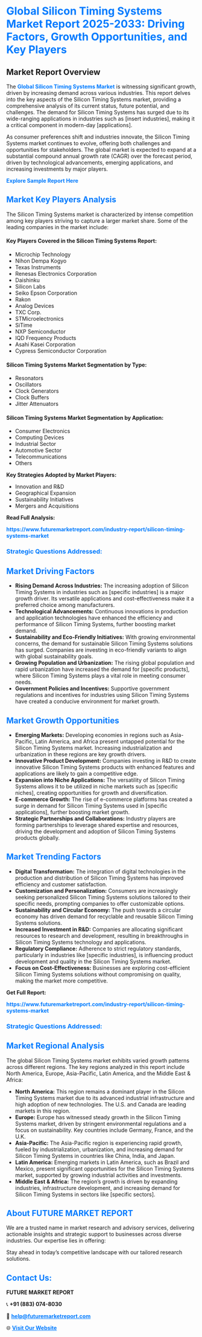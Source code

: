<h1 style="color: #007BFF;">Global Silicon Timing Systems Market Report 2025-2033: Driving Factors, Growth Opportunities, and Key Players</h1>

<section id="overview">
<h2>Market Report Overview</h2>
<p>The <a href="https://www.futuremarketreport.com/industry-report/silicon-timing-systems-market" style="color: #007BFF; text-decoration: none;"><strong>Global Silicon Timing Systems Market</strong></a> is witnessing significant growth, driven by increasing demand across various industries. This report delves into the key aspects of the Silicon Timing Systems market, providing a comprehensive analysis of its current status, future potential, and challenges. The demand for Silicon Timing Systems has surged due to its wide-ranging applications in industries such as [insert industries], making it a critical component in modern-day [applications].</p>
<p>As consumer preferences shift and industries innovate, the Silicon Timing Systems market continues to evolve, offering both challenges and opportunities for stakeholders. The global market is expected to expand at a substantial compound annual growth rate (CAGR) over the forecast period, driven by technological advancements, emerging applications, and increasing investments by major players.</p>
</section>

<section id="overview">
<p><a href="https://www.futuremarketreport.com/request-sample/reportId=116050" style="color: #007BFF; text-decoration: none;"><strong>Explore Sample Report Here</strong></a></p>
</section>

<section id="key-players">
<h2 style="color: #007BFF;">Market Key Players Analysis</h2>
<p>The Silicon Timing Systems market is characterized by intense competition among key players striving to capture a larger market share. Some of the leading companies in the market include:</p>
<h4>Key Players Covered in the Silicon Timing Systems Report:</h4>
<ul><li>Microchip Technology</li><li>Nihon Dempa Kogyo</li><li>Texas Instruments</li><li>Renesas Electronics Corporation</li><li>Daishinku</li><li>Silicon Labs</li><li>Seiko Epson Corporation</li><li>Rakon</li><li>Analog Devices</li><li>TXC Corp.</li><li>STMicroelectronics</li><li>SiTime</li><li>NXP Semiconductor</li><li>IQD Frequency Products</li><li>Asahi Kasei Corporation</li><li>Cypress Semiconductor Corporation</li></ul>
<h4>Silicon Timing Systems Market Segmentation by Type:</h4>
<ul><li>Resonators</li><li>Oscillators</li><li>Clock Generators</li><li>Clock Buffers</li><li>Jitter Attenuators</li></ul>

<h4>Silicon Timing Systems Market Segmentation by Application:</h4>
<ul><li>Consumer Electronics</li><li>Computing Devices</li><li>Industrial Sector</li><li>Automotive Sector</li><li>Telecommunications</li><li>Others</li></ul>
<p><strong>Key Strategies Adopted by Market Players:</strong></p>
<ul>
<li>Innovation and R&D</li>
<li>Geographical Expansion</li>
<li>Sustainability Initiatives</li>
<li>Mergers and Acquisitions</li>
</ul>
</section>

<section>
<p><strong>Read Full Analysis: </strong></p><a href="https://www.futuremarketreport.com/industry-report/silicon-timing-systems-market" style="color: #007BFF; text-decoration: none;"><strong>https://www.futuremarketreport.com/industry-report/silicon-timing-systems-market</strong></a>
<h3 style="color: #007BFF;">Strategic Questions Addressed:</h3>
</section>

<section id="driving-factors">
<h2 style="color: #007BFF;">Market Driving Factors</h2>
<ul>
<li><strong>Rising Demand Across Industries:</strong> The increasing adoption of Silicon Timing Systems in industries such as [specific industries] is a major growth driver. Its versatile applications and cost-effectiveness make it a preferred choice among manufacturers.</li>
<li><strong>Technological Advancements:</strong> Continuous innovations in production and application technologies have enhanced the efficiency and performance of Silicon Timing Systems, further boosting market demand.</li>
<li><strong>Sustainability and Eco-Friendly Initiatives:</strong> With growing environmental concerns, the demand for sustainable Silicon Timing Systems solutions has surged. Companies are investing in eco-friendly variants to align with global sustainability goals.</li>
<li><strong>Growing Population and Urbanization:</strong> The rising global population and rapid urbanization have increased the demand for [specific products], where Silicon Timing Systems plays a vital role in meeting consumer needs.</li>
<li><strong>Government Policies and Incentives:</strong> Supportive government regulations and incentives for industries using Silicon Timing Systems have created a conducive environment for market growth.</li>
</ul>
</section>

<section id="growth-opportunities">
<h2 style="color: #007BFF;">Market Growth Opportunities</h2>
<ul>
<li><strong>Emerging Markets:</strong> Developing economies in regions such as Asia-Pacific, Latin America, and Africa present untapped potential for the Silicon Timing Systems market. Increasing industrialization and urbanization in these regions are key growth drivers.</li>
<li><strong>Innovative Product Development:</strong> Companies investing in R&D to create innovative Silicon Timing Systems products with enhanced features and applications are likely to gain a competitive edge.</li>
<li><strong>Expansion into Niche Applications:</strong> The versatility of Silicon Timing Systems allows it to be utilized in niche markets such as [specific niches], creating opportunities for growth and diversification.</li>
<li><strong>E-commerce Growth:</strong> The rise of e-commerce platforms has created a surge in demand for Silicon Timing Systems used in [specific applications], further boosting market growth.</li>
<li><strong>Strategic Partnerships and Collaborations:</strong> Industry players are forming partnerships to leverage shared expertise and resources, driving the development and adoption of Silicon Timing Systems products globally.</li>
</ul>
</section>

<section id="trending-factors">
<h2 style="color: #007BFF;">Market Trending Factors</h2>
<ul>
<li><strong>Digital Transformation:</strong> The integration of digital technologies in the production and distribution of Silicon Timing Systems has improved efficiency and customer satisfaction.</li>
<li><strong>Customization and Personalization:</strong> Consumers are increasingly seeking personalized Silicon Timing Systems solutions tailored to their specific needs, prompting companies to offer customizable options.</li>
<li><strong>Sustainability and Circular Economy:</strong> The push towards a circular economy has driven demand for recyclable and reusable Silicon Timing Systems solutions.</li>
<li><strong>Increased Investment in R&D:</strong> Companies are allocating significant resources to research and development, resulting in breakthroughs in Silicon Timing Systems technology and applications.</li>
<li><strong>Regulatory Compliance:</strong> Adherence to strict regulatory standards, particularly in industries like [specific industries], is influencing product development and quality in the Silicon Timing Systems market.</li>
<li><strong>Focus on Cost-Effectiveness:</strong> Businesses are exploring cost-efficient Silicon Timing Systems solutions without compromising on quality, making the market more competitive.</li>
</ul>
</section>

<section>
<p><strong>Get Full Report: </strong></p><a href="https://www.futuremarketreport.com/industry-report/silicon-timing-systems-market" style="color: #007BFF; text-decoration: none;"><strong>https://www.futuremarketreport.com/industry-report/silicon-timing-systems-market</strong></a>
<h3 style="color: #007BFF;">Strategic Questions Addressed:</h3>
</section>


<section id="regional-analysis">
<h2 style="color: #007BFF;">Market Regional Analysis</h2>
<p>The global Silicon Timing Systems market exhibits varied growth patterns across different regions. The key regions analyzed in this report include North America, Europe, Asia-Pacific, Latin America, and the Middle East & Africa:</p>
<ul>
<li><strong>North America:</strong> This region remains a dominant player in the Silicon Timing Systems market due to its advanced industrial infrastructure and high adoption of new technologies. The U.S. and Canada are leading markets in this region.</li>
<li><strong>Europe:</strong> Europe has witnessed steady growth in the Silicon Timing Systems market, driven by stringent environmental regulations and a focus on sustainability. Key countries include Germany, France, and the U.K.</li>
<li><strong>Asia-Pacific:</strong> The Asia-Pacific region is experiencing rapid growth, fueled by industrialization, urbanization, and increasing demand for Silicon Timing Systems in countries like China, India, and Japan.</li>
<li><strong>Latin America:</strong> Emerging markets in Latin America, such as Brazil and Mexico, present significant opportunities for the Silicon Timing Systems market, supported by growing industrial activities and investments.</li>
<li><strong>Middle East & Africa:</strong> The region’s growth is driven by expanding industries, infrastructure development, and increasing demand for Silicon Timing Systems in sectors like [specific sectors].</li>
</ul>
</section>

<footer>
<h2 style="color: #007BFF;">About FUTURE MARKET REPORT</h2>
<p>We are a trusted name in market research and advisory services, delivering actionable insights and strategic support to businesses across diverse industries. Our expertise lies in offering:</p>

<p>Stay ahead in today’s competitive landscape with our tailored research solutions.</p>

<h2 style="color: #007BFF;">Contact Us:</h2>
<p><strong>FUTURE MARKET REPORT</strong></p>
<p>📞 <strong>+91 (883) 074-8030</strong></p>
<p>📧 <strong><a href="mailto:help@futuremarketreport.com" style="color: #007BFF;">help@futuremarketreport.com</a></strong></p>
<p>🌐 <strong><a href="https://www.futuremarketreport.com/" style="color: #007BFF;">Visit Our Website</a></strong></p>
</footer>